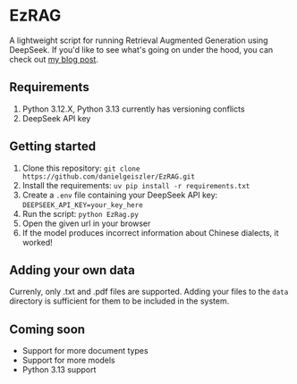 # EzRAG
A lightweight script for running Retrieval Augmented Generation using DeepSeek. If you'd like to see what's going on under the hood, you can check out [my blog post](https://danny.bio/posts/20250125-retrieval-augmented-generation/).

## Requirements
1. Python 3.12.X, Python 3.13 currently has versioning conflicts
2. DeepSeek API key

## Getting started
1. Clone this repository: ```git clone https://github.com/danielgeiszler/EzRAG.git```
2. Install the requirements: ```uv pip install -r requirements.txt```
3. Create a ```.env``` file containing your DeepSeek API key: ```DEEPSEEK_API_KEY=your_key_here```
4. Run the script: ```python EzRag.py```
5. Open the given url in your browser
6. If the model produces incorrect information about Chinese dialects, it worked!

## Adding your own data
Currenly, only .txt and .pdf files are supported. Adding your files to the ```data``` directory is sufficient for them to be included in the system.

## Coming soon
* Support for more document types
* Support for more models
* Python 3.13 support
